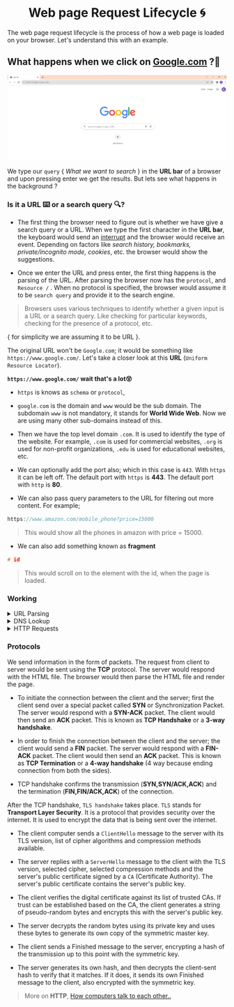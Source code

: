 <div align="center">

# Web page Request Lifecycle 🌀

</div>

The web page request lifecycle is the process of how a web page is loaded on your browser. Let's understand this with an example.

## What happens when we click on **[Google.com](https://www.google.com/)** ?🤔

![Browser home page](image.png)

We type our `query` { *What we want to search* } in the **URL bar** of a browser and upon pressing enter we get the results. But lets see what happens in the background ? 

 ### Is it a URL ⌨️ or a search query 🔍?

 - The first thing the browser need to figure out is whether we have give a search query or a URL. When we type the first character in the **URL bar**, the keyboard would send an [interrupt](https://en.wikipedia.org/wiki/Interrupt) and the browser would receive an event. Depending on factors like *search history, bookmarks, private/incognito mode, cookies*, etc. the browser would show the suggestions.

 - Once we enter the URL and press enter, the first thing happens is the parsing of the URL. After parsing the browser now has the `protocol`, and `Resource /` . When no protocol is specified, the browser would assume it to be `search query` and provide it to the search engine.

 > Browsers uses various techniques to identify whether a given input is a URL or a search query. Like checking for particular keywords, checking for the presence of a protocol, etc.

{ for simplicity we are assuming it to be URL }.

The original URL won't be `Google.com`; it would be something like `https://www.google.com/`. Let's take a closer look at this **URL** (`Uniform Resource Locator`).

**`https://www.google.com/` wait that's a lot😵**

- `https` is knows as `schema` or `protocol`, 

- `google.com` is the domain and `www` would be the sub domain. 
The subdomain `www` is not mandatory, it stands for **World Wide Web**. Now we are using many other sub-domains instead of this.

- Then we have the top level domain `.com`. It is used to identify the type of the website. 
For example, `.com` is used for commercial websites, `.org` is used for non-profit organizations, `.edu` is used for educational websites, etc.

- We can optionally add the port also; which in this case is `443`. With `https` it can be left off. The default port with `https` is **443**. The default port with `http` is **80**. 

- We can also pass query parameters to the URL for filtering out more content. For example;
```h
https://www.amazon.com/mobile_phone?price=15000
```
> This would show all the phones in amazon with price = 15000.

 - We can also add something known as **fragment** 
 ```h
 # id
 ```
> This would scroll on to the element with the id, when the page is loaded.
### Working

<details>
    <summary> URL Parsing </summary>

Once the browser has the URL parsed, it has all the necessary information to proceed further.

- Next thing the browser does is checking  the `HSTS` list, `HTTP Strict Transport Security list`. This is a list of websites that have requested to be contacted via HTTPS only. But those websites that are not in the list can still be contacted via HTTPS.

- The now has the following things; 
    - `Protocol` 
    - `Domain`
    - `Sub-domain`
    - `Port`
    - `Query parameters`
    - `Fragment`
    - `HSTS list`

</details>

<details>
    <summary> DNS Lookup </summary>

DNS lookup is the process of translating a human-readable domain name into a computer-readable **IP address**. This is done by querying a DNS server, which is a computer that stores information about domain names and their corresponding IP addresses. The entire process of finding the IP address of a domain name, including the DNS lookup is known as **DNS resolution**. It also includes the steps that are taken to cache the IP address so that it can be quickly retrieved the next time the domain name is requested.

- First the browser will check its `local cache` for the IP address of the domain. If the IP address is not in the cache, the computer will then contact a `recursive resolver` { **Resolving Name server** }.

- The recursive resolver is a DNS server that is responsible for resolving domain names to IP addresses. The resolver will first check its own cache for the IP address of the domain. If the IP address is not in the cache, the resolver will then contact a `root name server`.

    - The root name servers are a set of 13 servers that are responsible for storing the mapping of `top-level domains` (TLDs) to their `authoritative name servers`. 
    
    > Today each of the 13 IP addresses has several servers, which use Anycast routing to distribute requests based on load and proximity. Right now there are over 600 different DNS root servers distributed across every populated continent on earth.

 <details>
    <summary> Address Resolution Protocol (ARP) </summary>

**IP vs. MAC Addresses**:

In computer networking, devices are identified by both IP addresses and MAC addresses.
IP addresses are used for logical addressing and routing within a network. They are assigned to devices to enable communication across different networks.

MAC addresses, on the other hand, are physical addresses assigned to network interface cards (NICs) at the manufacturing level. They are used for communication within a local network segment.

**Need for ARP**:

When a device on a local network wants to send data to another device within the same network, it needs to know the recipient's MAC address.

Since devices primarily use IP addresses for communication, there must be a way to map an IP address to the corresponding MAC address. This is where ARP comes in.

**ARP Request**:

When a device wants to send data to another device but only knows its IP address, it broadcasts an ARP request message on the local network.

The ARP request contains the sender's IP address and MAC address and the target device's IP address. It effectively asks, `"Who has this IP address, and what is your MAC address?"`
    
**ARP Reply**:

The device with the requested IP address, upon receiving the ARP request, sends back an ARP reply. The ARP reply includes the sender's IP and MAC addresses, as well as the requested IP address's MAC address.

This response essentially says, `"I have the IP address you're looking for, and here's my MAC address."`

**ARP Table**:

Both the requesting device and the device providing the reply update their ARP tables. These tables map IP addresses to MAC addresses.

This mapping is cached for a certain period to avoid frequent ARP requests for the same devices.


ARP stands for Address Resolution Protocol. It is a Layer 2 protocol that is used to map IP addresses to MAC addresses. MAC addresses are physical addresses that are assigned to network adapters.

ARP is not always accurate and can be vulnerable to attacks, But it efficient and scalable.
   
</details>

</details>

 <details>
    <summary> HTTP Requests </summary>

Once the IP address is obtained the browser would try to open a **TCP socket stream** to the server. Then the request passes through various networking layers like : 

1. **Transport layer**

Destination port is added to the header, source port is selected and thus a TCP segment is created.

2. **Network layer**

Ip address of the destination is added to the header, source ip address is selected and thus an IP packet is created.

3. **Data link layer**

MAC address of the machine's NIC and gateway(local router) is added.

After this the data is ready to be transmitted by the means of the physical layer (Ethernet, WiFi, Cellular data network, etc.). Eventually the data reaches the **router** managing the local subnet and travels further to the destination server.

</details>

### Protocols

We send information in the form of packets. The request from client to server would be sent using the **TCP** protocol. The server would respond with the HTML file. The browser would then parse the HTML file and render the page.  

- To initiate the connection between the client and the server; first the client send over a special packet called **SYN** or Synchronization Packet. The server would respond with a **SYN-ACK** packet. The client would then send an **ACK** packet. This is known as **TCP Handshake** or a **3-way handshake**.

- In order to finish the connection between the client and the server; the client would send a **FIN** packet. The server would respond with a **FIN-ACK** packet. The client would then send an **ACK** packet. This is known as **TCP Termination** or a **4-way handshake** (4 way because ending connection from both the sides).

- TCP handshake confirms the transmission (**SYN,SYN/ACK,ACK**) and the termination (**FIN,FIN/ACK,ACK**) of the connection.

After the TCP handshake, `TLS handshake` takes place. `TLS` stands for **Transport Layer Security**. It is a protocol that provides security over the internet. It is used to encrypt the data that is being sent over the internet.

- The client computer sends a `ClientHello` message to the server with its TLS version, list of cipher algorithms and compression methods available.

- The server replies with a `ServerHello` message to the client with the TLS version, selected cipher, selected compression methods and the server's public certificate signed by a `CA` (Certificate Authority). The server's public certificate contains the server's public key.

- The client verifies the digital certificate against its list of trusted CAs. If trust can be established based on the CA, the client generates a string of pseudo-random bytes and encrypts this with the server's public key.

- The server decrypts the random bytes using its private key and uses these bytes to generate its own copy of the symmetric master key.

- The client sends a Finished message to the server, encrypting a hash of the transmission up to this point with the symmetric key.

- The server generates its own hash, and then decrypts the client-sent hash to verify that it matches. If it does, it sends its own Finished message to the client, also encrypted with the symmetric key.

> More on **HTTP**, [How computers talk to each other..](HTTP.md)